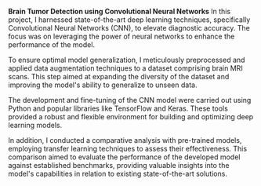 **Brain Tumor Detection using Convolutional Neural Networks**
In this project, I harnessed state-of-the-art deep learning techniques, specifically Convolutional Neural Networks (CNN), to elevate diagnostic accuracy. The focus was on leveraging the power of neural networks to enhance the performance of the model.

To ensure optimal model generalization, I meticulously preprocessed and applied data augmentation techniques to a dataset comprising brain MRI scans. This step aimed at expanding the diversity of the dataset and improving the model's ability to generalize to unseen data.

The development and fine-tuning of the CNN model were carried out using Python and popular libraries like TensorFlow and Keras. These tools provided a robust and flexible environment for building and optimizing deep learning models.

In addition, I conducted a comparative analysis with pre-trained models, employing transfer learning techniques to assess their effectiveness. This comparison aimed to evaluate the performance of the developed model against established benchmarks, providing valuable insights into the model's capabilities in relation to existing state-of-the-art solutions.

